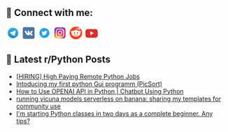 ## 🔎 Connect with me:
[<img src="https://github.com/bullbesh/bullbesh/blob/main/images/Telegram.png" width="32" height="32" />](https://t.me/bullbesh)
[<img src="https://github.com/bullbesh/bullbesh/blob/main/images/VK.png" width="32" height="32" />](https://vk.com/bullbesh)
[<img src="https://github.com/bullbesh/bullbesh/blob/main/images/Twitter.png" width="32" height="32" />](https://twitter.com/bullbesh1)
[<img src="https://github.com/bullbesh/bullbesh/blob/main/images/Instagram.png" width="32" height="32" />](https://www.instagram.com/bullbesh)
[<img src="https://github.com/bullbesh/bullbesh/blob/main/images/Reddit.png" width="32" height="32" />](https://www.reddit.com/user/bullbesh)
[<img src="https://github.com/bullbesh/bullbesh/blob/main/images/YouTube.png" width="32" height="32" />](https://www.youtube.com/channel/UCtfjRs6uzgq5mfm8S06WTcg)

## 📕 Latest r/Python Posts
<!-- BLOG-POST-LIST:START -->
- [[HIRING] High Paying Remote Python Jobs](https://www.reddit.com/r/Python/comments/15j3rn8/hiring_high_paying_remote_python_jobs/)
- [Intoducing my first python Gui programm &lpar;PicSort&rpar;](https://www.reddit.com/r/Python/comments/15j281c/intoducing_my_first_python_gui_programm_picsort/)
- [How to Use OPENAI API in Python | Chatbot Using Python](https://www.reddit.com/r/Python/comments/15izuvx/how_to_use_openai_api_in_python_chatbot_using/)
- [running vicuna models serverless on banana: sharing my templates for community use](https://www.reddit.com/r/Python/comments/15iydw0/running_vicuna_models_serverless_on_banana/)
- [I&#39;m starting Python classes in two days as a complete beginner. Any tips?](https://www.reddit.com/r/Python/comments/15iy8f0/im_starting_python_classes_in_two_days_as_a/)
<!-- BLOG-POST-LIST:END -->
